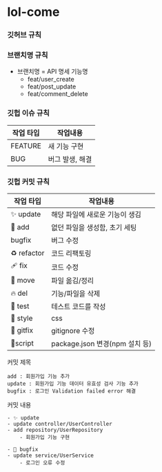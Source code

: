 # lol-come

### **깃허브 규칙**

### 브랜치명 규칙

- 브랜치명 = API 명세 기능명
    - feat/user_create
    - feat/post_update
    - feat/comment_delete

### 깃헙 이슈 규칙

| 작업 타입 | 작업내용 |
| --- | --- |
| FEATURE | 새 기능 구현 |
| BUG | 버그 발생, 해결 |

### 깃헙 커밋 규칙

| 작업 타입      | 작업내용 |
|------------| --- |
| ✨ update   | 해당 파일에 새로운 기능이 생김 |
| 🎉 add     | 없던 파일을 생성함, 초기 세팅 |
|  bugfix  | 버그 수정 |
| ♻️ refactor | 코드 리팩토링 |
| 🩹 fix     | 코드 수정 |
| 🚚 move    | 파일 옮김/정리 |
| 🔥 del     | 기능/파일을 삭제 |
| 🍻 test    | 테스트 코드를 작성 |
| 💄 style   | css |
| 🙈 gitfix  | gitignore 수정 |
| 🔨script   | package.json 변경(npm 설치 등) |

커밋 제목

    add : 회원가입 기능 추가
    update : 회원가입 기능 데이터 유효성 검사 기능 추가
    bugfix : 로그인 Validation failed error 해결

커밋 내용

    - ✨ update
    - update controller/UserController
    - add repository/UserRepository
        - 회원가입 기능 구현
        
    - 🐛 bugfix
    - update service/UserService
        - 로그인 오류 수정
